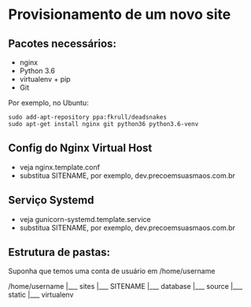 Provisionamento de um novo site
=======================


## Pacotes necessários:

* nginx
* Python 3.6
* virtualenv + pip
* Git


Por exemplo, no Ubuntu:

    sudo add-apt-repository ppa:fkrull/deadsnakes
    sudo apt-get install nginx git python36 python3.6-venv


## Config do Nginx Virtual Host


* veja nginx.template.conf
* substitua SITENAME, por exemplo, dev.precoemsuasmaos.com.br


## Serviço Systemd

* veja gunicorn-systemd.template.service
* substitua SITENAME, por exemplo, dev.precoemsuasmaos.com.br


## Estrutura de pastas:
Suponha que temos uma conta de usuário em /home/username


/home/username
|___ sites
     |___ SITENAME
            |___ database
            |___ source
            |___ static
            |___ virtualenv